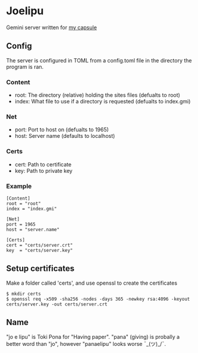# Joelipu
Gemini server written for [my capsule](gemini://gmi.hen6003.xyz/)

## Config
The server is configured in TOML from a config.toml file in the directory the program is ran.

### Content
* root: The directory (relative) holding the sites files (defualts to root)
* index: What file to use if a directory is requested (defualts to index.gmi)

### Net
* port: Port to host on (defualts to 1965)
* host: Server name (defaults to localhost)

### Certs
* cert: Path to certificate
* key: Path to private key

### Example
```Example config
[Content]
root = "root"
index = "index.gmi"

[Net]
port = 1965
host = "server.name"

[Certs]
cert = "certs/server.crt"
key  = "certs/server.key"
```

## Setup certificates
Make a folder called 'certs', and use openssl to create the certificates
```Example command
$ mkdir certs
$ openssl req -x509 -sha256 -nodes -days 365 -newkey rsa:4096 -keyout certs/server.key -out certs/server.crt
```

## Name
"jo e lipu" is Toki Pona for "Having paper". "pana" (giving) is probally a better word than "jo", however "panaelipu" looks worse ¯\_(ツ)_/¯.
